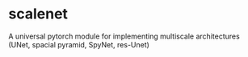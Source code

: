 # scalenet
A universal pytorch module for implementing multiscale architectures (UNet, spacial pyramid, SpyNet, res-Unet)
